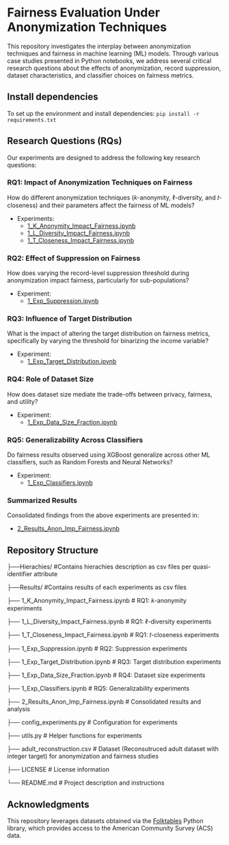# Fairness Evaluation Under Anonymization Techniques

This repository investigates the interplay between anonymization techniques and fairness in machine learning (ML) models. Through various case studies presented in Python notebooks, we address several critical research questions about the effects of anonymization, record suppression, dataset characteristics, and classifier choices on fairness metrics. 

## Install dependencies
To set up the environment and install dependencies: ```pip install -r requirements.txt```

## Research Questions (RQs)
Our experiments are designed to address the following key research questions:

### RQ1: Impact of Anonymization Techniques on Fairness
How do different anonymization techniques (𝑘-anonymity, ℓ-diversity, and 𝑡-closeness) and their parameters affect the fairness of ML models?  
- Experiments:  
  - [1_K_Anonymity_Impact_Fairness.ipynb](1_K_Anonymity_Impact_Fairness.ipynb)  
  - [1_L_Diversity_Impact_Fairness.ipynb](1_L_Diversity_Impact_Fairness.ipynb)  
  - [1_T_Closeness_Impact_Fairness.ipynb](1_T_Closeness_Impact_Fairness.ipynb)  

### RQ2: Effect of Suppression on Fairness
How does varying the record-level suppression threshold during anonymization impact fairness, particularly for sub-populations?  
- Experiment:  
  - [1_Exp_Suppression.ipynb](1_Exp_Suppression.ipynb)  

### RQ3: Influence of Target Distribution
What is the impact of altering the target distribution on fairness metrics, specifically by varying the threshold for binarizing the income variable?  
- Experiment:  
  - [1_Exp_Target_Distribution.ipynb](1_Exp_Target_Distribution.ipynb)  

### RQ4: Role of Dataset Size
How does dataset size mediate the trade-offs between privacy, fairness, and utility?  
- Experiment:  
  - [1_Exp_Data_Size_Fraction.ipynb](1_Exp_Data_Size_Fraction.ipynb)  

### RQ5: Generalizability Across Classifiers
Do fairness results observed using XGBoost generalize across other ML classifiers, such as Random Forests and Neural Networks?  
- Experiment:  
  - [1_Exp_Classifiers.ipynb](1_Exp_Classifiers.ipynb)  

### Summarized Results
Consolidated findings from the above experiments are presented in:  
- [2_Results_Anon_Imp_Fairness.ipynb](2_Results_Anon_Imp_Fairness.ipynb)

## Repository Structure

├──Hierachies/                              #Contains hierachies description as csv files per quasi-identifier attribute

├──Results/                                 #Contains results of each experiments as csv files 

├── 1_K_Anonymity_Impact_Fairness.ipynb     # RQ1: 𝑘-anonymity experiments

├── 1_L_Diversity_Impact_Fairness.ipynb     # RQ1: ℓ-diversity experiments

├── 1_T_Closeness_Impact_Fairness.ipynb     # RQ1: 𝑡-closeness experiments

├── 1_Exp_Suppression.ipynb                 # RQ2: Suppression experiments

├── 1_Exp_Target_Distribution.ipynb         # RQ3: Target distribution experiments

├── 1_Exp_Data_Size_Fraction.ipynb          # RQ4: Dataset size experiments

├── 1_Exp_Classifiers.ipynb                 # RQ5: Generalizability experiments

├── 2_Results_Anon_Imp_Fairness.ipynb       # Consolidated results and analysis

├── config_experiments.py                   # Configuration for experiments

├── utils.py                                # Helper functions for experiments

├── adult_reconstruction.csv                # Dataset (Reconsutruced adult dataset with integer target) for anonymization and fairness studies

├── LICENSE                                 # License information

└── README.md                               # Project description and instructions

## Acknowledgments
This repository leverages datasets obtained via the [Folktables](https://github.com/socialfoundations/folktables) Python library, which provides access to the American Community Survey (ACS) data.
